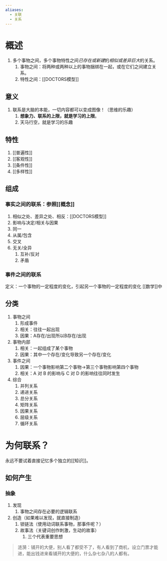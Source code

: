 ```yaml
---
aliases:
  - 关联
  - 关系
---
```

# 概述
1. 多个事物之间，多个事物特性之间*已存在或新建*的*相似或差异巨大*的关系。
	1. 事物之间：将两种或两种以上的事物捆绑在一起，或在它们之间建立关系。
	2. 特性之间：[[DOCTORS模型]] 
## 意义
1. 联系是大脑的本能，一切内容都可以变成图像！（思维的乐趣）
	1. **想象力、联系的上限，就是学习的上限**。
	2. 天马行空，就是学习的乐趣

## 特性
1. [[普遍性]] 
2. [[客观性]] 
3. [[条件性]] 
4. [[多样性]]  

## 组成
### 事实之间的联系：参照[[概念]] 
1. 相似之处、差异之处、相反：[[DOCTORS模型]] 
2. 影响与决定/相关与因果
3. 同一
4. 从属/包含
5. 交叉
6. 无关/全异
	1. 互补/反对
	2. 矛盾
### 事件之间的联系
定义：一个事物的一定程度的变化，引起另一个事物的一定程度的变化
[[数学]]中
## 分类
1. 事物之间
	1. 形成事件
	2. 相关：往往一起出现
	3. 因果：A存在/出现所以B存在/出现
2. 事物内部
	1. 相关：一起组成了某个事物
	2. 因果：其中一个存在/变化导致另一个存在/变化
3. 事件之间
	1. 因果：一个事物影响第二个事物→第三个事物影响第四个事物
	2. 相关：A 对 B 的影响与 C 对 D 的影响往往同时发生
4. 综合
	1. 并列关系
	2. 递进关系
	3. 总分关系
	4. 矩阵关系
	5. 因果关系
	6. 层级关系
	7. 循环关系
# 为何联系？
永远不要试着直接记忆多个独立的[[知识]]。
## 如何产生
### 抽象
1. 发现
	1. 事物之间存在必要的逻辑联系
2. 创造（如果难以发现，就直接制造）
	1. 锁链法（使用动词联系事物，那事件呢？）
	2. 故事法（关键词创作刺激，生动的故事）
		1. 三个代表重要思想

> 涟漪：铺开的大便，别人看了都受不了，有人看到了商机，设立门票才能进，能出钱进来看铺开的大便的，什么杂七杂八的人都有。